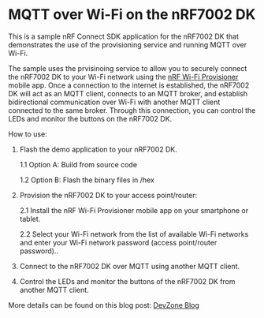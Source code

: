 # MQTT over Wi-Fi on the nRF7002 DK

This is a sample nRF Connect SDK application for the nRF7002 DK that demonstrates the use of the provisioning service and running MQTT over Wi-Fi.

The sample uses the prvisinoing service to allow you to securely connect the nRF7002 DK to your Wi-Fi network using the [nRF Wi-Fi Provisioner](https://www.nordicsemi.com/Products/Development-tools/nRF-Wi-Fi-Provisioner) mobile app.
Once a connection to the internet is established, the nRF7002 DK will act as an MQTT client, connects to an MQTT broker, and establish bidirectional communication over Wi-Fi with another MQTT client connected to the same broker. Through this connection, you can control the LEDs and monitor the buttons on the nRF7002 DK. 

How to use:

1.  Flash the demo application to your nRF7002 DK.
    
    1.1 Option A: Build from source code
    
    1.2 Option B: Flash the binary files in /hex

2.  Provision the nRF7002 DK to your access point/router:

    2.1 Install the nRF Wi-Fi Provisioner mobile app on your smartphone or tablet.

    2.2 Select your Wi-Fi network from the list of available Wi-Fi networks and enter your Wi-Fi network password (access point/router password)..

3.  Connect to the nRF7002 DK over MQTT using another MQTT client.

4.  Control the LEDs and monitor the buttons of the nRF7002 DK from another MQTT client.

More details can be found on this blog post: [DevZone Blog](https://devzone.nordicsemi.com/nordic/nordic-blog/b/blog/posts/implementing-mqtt-over-wi-fi-on-the-nrf7002-development-kit)
